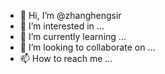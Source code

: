 - 👋 Hi, I’m @zhanghengsir
- 👀 I’m interested in ...
- 🌱 I’m currently learning ...
- 💞️ I’m looking to collaborate on ...
- 📫 How to reach me ...

<!---
zhanghengsir/zhanghengsir is a ✨ special ✨ repository because its `README.md` (this file) appears on your GitHub profile.
You can click the Preview link to take a look at your changes.
--->
